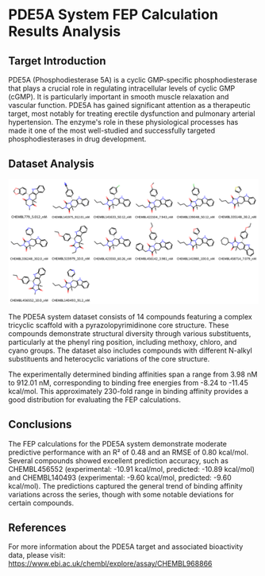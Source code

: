 # PDE5A System FEP Calculation Results Analysis

## Target Introduction

PDE5A (Phosphodiesterase 5A) is a cyclic GMP-specific phosphodiesterase that plays a crucial role in regulating intracellular levels of cyclic GMP (cGMP). It is particularly important in smooth muscle relaxation and vascular function. PDE5A has gained significant attention as a therapeutic target, most notably for treating erectile dysfunction and pulmonary arterial hypertension. The enzyme's role in these physiological processes has made it one of the most well-studied and successfully targeted phosphodiesterases in drug development.

## Dataset Analysis

![Molecular structures of representative compounds](mol_grid.png)

The PDE5A system dataset consists of 14 compounds featuring a complex tricyclic scaffold with a pyrazolopyrimidinone core structure. These compounds demonstrate structural diversity through various substituents, particularly at the phenyl ring position, including methoxy, chloro, and cyano groups. The dataset also includes compounds with different N-alkyl substituents and heterocyclic variations of the core structure.

The experimentally determined binding affinities span a range from 3.98 nM to 912.01 nM, corresponding to binding free energies from -8.24 to -11.45 kcal/mol. This approximately 230-fold range in binding affinity provides a good distribution for evaluating the FEP calculations.

## Conclusions

The FEP calculations for the PDE5A system demonstrate moderate predictive performance with an R² of 0.48 and an RMSE of 0.80 kcal/mol. Several compounds showed excellent prediction accuracy, such as CHEMBL456552 (experimental: -10.91 kcal/mol, predicted: -10.89 kcal/mol) and CHEMBL140493 (experimental: -9.60 kcal/mol, predicted: -9.60 kcal/mol). The predictions captured the general trend of binding affinity variations across the series, though with some notable deviations for certain compounds.

## References

For more information about the PDE5A target and associated bioactivity data, please visit:
https://www.ebi.ac.uk/chembl/explore/assay/CHEMBL968866 